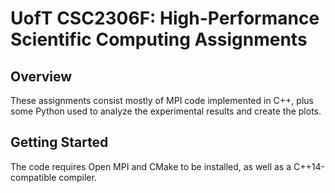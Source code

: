# UofT CSC2306F: High-Performance Scientific Computing Assignments

## Overview

These assignments consist mostly of MPI code implemented in C++, plus some Python used to analyze the experimental
results and create the plots.

## Getting Started

The code requires Open MPI and CMake to be installed, as well as a C++14-compatible compiler.